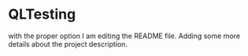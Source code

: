 # QLTesting
with the proper option
I am editing the README file. Adding some more details about the project description.
